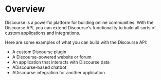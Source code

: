 # Overview

Discourse is a powerful platform for building online communities. With the
Discourse API, you can extend Discourse's functionality to build all sorts of
custom applications and integrations.

Here are some examples of what you can build with the Discourse API:

- A custom Discourse plugin
- A Discourse-powered website or forum
- An application that interacts with Discourse data
- ADiscourse-based chatbot
- ADiscourse integration for another application
